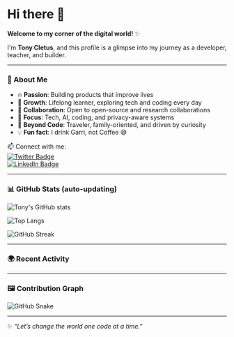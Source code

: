 # Hi there 👋

**Welcome to my corner of the digital world!** ✨

I'm **Tony Cletus**, and this profile is a glimpse into my journey as a developer, teacher, and builder.  

---

### 🚀 About Me
- 🔥 **Passion**: Building products that improve lives  
- 🌱 **Growth**: Lifelong learner, exploring tech and coding every day  
- 👯 **Collaboration**: Open to open-source and research collaborations  
- 💬 **Focus**: Tech, AI, coding, and privacy-aware systems  
- 💎 **Beyond Code**: Traveler, family-oriented, and driven by curiosity  
- 💡 **Fun fact**: I drink Garri, not Coffee 😅  

📫 Connect with me:  
[![Twitter Badge](https://img.shields.io/badge/-@iamtonycletus-1DA1F2?style=flat&logo=twitter&logoColor=white)](https://twitter.com/iamtonycletus)  
[![LinkedIn Badge](https://img.shields.io/badge/-Tony%20Cletus-0077B5?style=flat&logo=linkedin&logoColor=white)](https://www.linkedin.com/in/tonycletus)  

---

### 📊 GitHub Stats (auto-updating)
![Tony's GitHub stats](https://github-readme-stats.vercel.app/api?username=tonycletus&show_icons=true&count_private=true&theme=tokyonight)

![Top Langs](https://github-readme-stats.vercel.app/api/top-langs/?username=tonycletus&layout=compact&count_private=true&theme=tokyonight)

![GitHub Streak](https://streak-stats.demolab.com?user=tonycletus&theme=tokyonight&hide_border=false)

---

### 🌍 Recent Activity
<!--START_SECTION:activity-->
<!-- This section auto-updates with your latest GitHub activity using a GitHub Action -->
<!--END_SECTION:activity-->

---

### 🖼 Contribution Graph
![GitHub Snake](https://github.com/tonycletus/tonycletus/blob/output/github-contribution-grid-snake.svg)

---

✨ *“Let’s change the world one code at a time.”*
